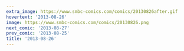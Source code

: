 ```yaml
---
extra_image: https://www.smbc-comics.com/comics/20130826after.gif
hovertext: '2013-08-26'
image: https://www.smbc-comics.com/comics/20130826.png
next_comic: '2013-08-27'
prev_comic: '2013-08-25'
title: '2013-08-26'
---
```


